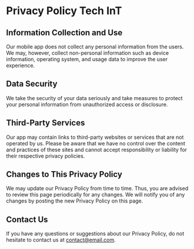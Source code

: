 # Privacy Policy Tech InT

## Information Collection and Use

Our mobile app does not collect any personal information from the users. We may, however, collect non-personal information such as device information, operating system, and usage data to improve the user experience.

## Data Security

We take the security of your data seriously and take measures to protect your personal information from unauthorized access or disclosure.

## Third-Party Services

Our app may contain links to third-party websites or services that are not operated by us. Please be aware that we have no control over the content and practices of these sites and cannot accept responsibility or liability for their respective privacy policies.

## Changes to This Privacy Policy

We may update our Privacy Policy from time to time. Thus, you are advised to review this page periodically for any changes. We will notify you of any changes by posting the new Privacy Policy on this page.

## Contact Us

If you have any questions or suggestions about our Privacy Policy, do not hesitate to contact us at [contact@email.com](mailto:ios.melisova@gmail.com).
